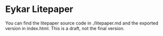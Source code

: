 # Eykar Litepaper

You can find the litepaper source code in ./litepaper.md and the exported version in index.html. This is a draft, not the final version.